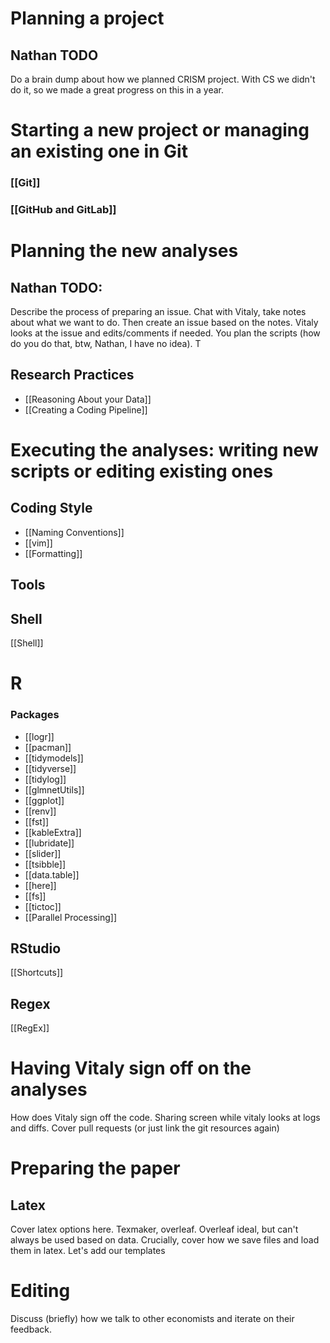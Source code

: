 
# Planning a project

## Nathan TODO
Do a brain dump about how we planned CRISM project. With CS we didn't do it, so we made a great progress on this in a year.

# Starting a new project or managing an existing one in Git

### [[Git]]

### [[GitHub and GitLab]]

# Planning the new analyses

## Nathan TODO:
Describe the process of preparing an issue. Chat with Vitaly, take notes about what we want to do. Then create an issue based on the notes. Vitaly looks at the issue and edits/comments if needed. You plan the scripts (how do you do that, btw, Nathan, I have no idea). T

## Research Practices
- [[Reasoning About your Data]]
- [[Creating a Coding Pipeline]]


# Executing the analyses: writing new scripts or editing existing ones

## Coding Style
- [[Naming Conventions]]
- [[vim]]
- [[Formatting]]
## Tools 

## Shell 
[[Shell]]
# R

### Packages
- [[logr]]
- [[pacman]]
- [[tidymodels]]
- [[tidyverse]]
- [[tidylog]]
- [[glmnetUtils]]
- [[ggplot]]
- [[renv]]
- [[fst]]
- [[kableExtra]]
- [[lubridate]]
- [[slider]]
- [[tsibble]]
- [[data.table]]
- [[here]]
- [[fs]]
- [[tictoc]]
- [[Parallel Processing]]

## RStudio
[[Shortcuts]]

## Regex
[[RegEx]]

# Having Vitaly sign off on the analyses
How does Vitaly sign off the code. Sharing screen while vitaly looks at logs and diffs. Cover pull requests (or just link the git resources again)


# Preparing the paper

## Latex 
Cover latex options here. Texmaker, overleaf. Overleaf ideal, but can't always be used based on data.  Crucially, cover how we save files and load them in latex. Let's add our templates

# Editing
Discuss (briefly) how we talk to other economists and iterate on their feedback.  











